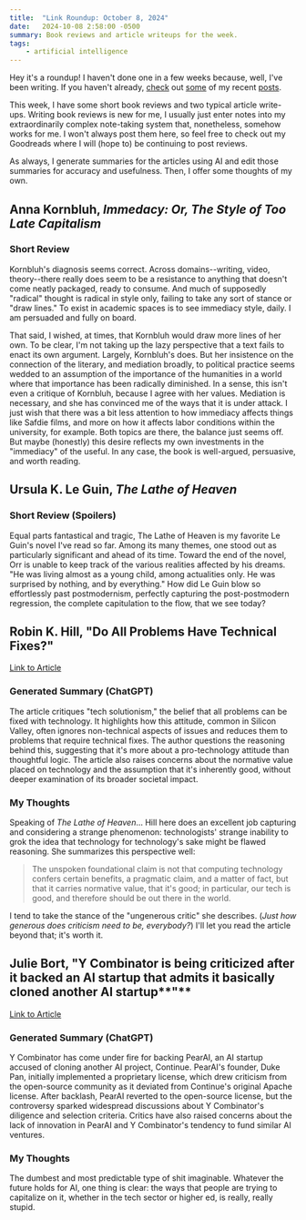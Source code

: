 ```yaml
---
title:  "Link Roundup: October 8, 2024"
date:   2024-10-08 2:58:00 -0500
summary: Book reviews and article writeups for the week. 
tags:
    - artificial intelligence
---
```


Hey it's a roundup! I haven't done one in a few weeks because, well,
I've been writing. If you haven\'t already,
[check](/posts/2024/09/i-dont-know-what-to-do-about-ai-and-neither-do-you)
out [some](/posts/2024/09/cannon-shot-epistemology) of my recent
[posts](/posts/2024/09/the-ignorant-schoolmaster-five-lessons-in-intellectual-emancipation-a-review).

This week, I have some short book reviews and two typical article
write-ups. Writing book reviews is new for me, I usually just enter
notes into my extraordinarily complex note-taking system that,
nonetheless, somehow works for me. I won't always post them here, so
feel free to check out my Goodreads where I will (hope to) be continuing
to post reviews.

As always, I generate summaries for the articles using AI and edit those
summaries for accuracy and usefulness. Then, I offer some thoughts of my
own.

## Anna Kornbluh, *Immedacy: Or, The Style of Too Late Capitalism*

### Short Review

Kornbluh\'s diagnosis seems correct. Across domains\--writing, video,
theory\--there really does seem to be a resistance to anything that
doesn\'t come neatly packaged, ready to consume. And much of supposedly
"radical" thought is radical in style only, failing to take any sort of
stance or "draw lines." To exist in academic spaces is to see immediacy
style, daily. I am persuaded and fully on board.

That said, I wished, at times, that Kornbluh would draw more lines of
her own. To be clear, I\'m not taking up the lazy perspective that a
text fails to enact its own argument. Largely, Kornbluh's does. But her
insistence on the connection of the literary, and mediation broadly, to
political practice seems wedded to an assumption of the importance of
the humanities in a world where that importance has been radically
diminished. In a sense, this isn\'t even a critique of Kornbluh, because
I agree with her values. Mediation is necessary, and she has convinced
me of the ways that it is under attack. I just wish that there was a bit
less attention to how immediacy affects things like Safdie films, and
more on how it affects labor conditions within the university, for
example. Both topics are there, the balance just seems off. But maybe
(honestly) this desire reflects my own investments in the \"immediacy\"
of the useful. In any case, the book is well-argued, persuasive, and
worth reading.

## Ursula K. Le Guin, *The Lathe of Heaven*

### Short Review (Spoilers)

Equal parts fantastical and tragic, The Lathe of Heaven is my favorite
Le Guin\'s novel I\'ve read so far. Among its many themes, one stood out
as particularly significant and ahead of its time. Toward the end of the
novel, Orr is unable to keep track of the various realities affected by
his dreams. "He was living almost as a young child, among actualities
only. He was surprised by nothing, and by everything." How did Le Guin
blow so effortlessly past postmodernism, perfectly capturing the
post-postmodern regression, the complete capitulation to the flow, that
we see today?

## Robin K. Hill, "Do All Problems Have Technical Fixes?"

[Link to
Article](https://cacm.acm.org/article/do-all-problems-have-technical-fixes/)

### Generated Summary (ChatGPT)

The article critiques "tech solutionism," the belief that all problems
can be fixed with technology. It highlights how this attitude, common in
Silicon Valley, often ignores non-technical aspects of issues and
reduces them to problems that require technical fixes. The author
questions the reasoning behind this, suggesting that it\'s more about a
pro-technology attitude than thoughtful logic. The article also raises
concerns about the normative value placed on technology and the
assumption that it\'s inherently good, without deeper examination of its
broader societal impact.

### My Thoughts

Speaking of *The Lathe of Heaven*... Hill here does an excellent job
capturing and considering a strange phenomenon: technologists' strange
inability to grok the idea that technology for technology's sake might
be flawed reasoning. She summarizes this perspective well:

> The unspoken foundational claim is not that computing technology
> confers certain benefits, a pragmatic claim, and a matter of fact, but
> that it carries normative value, that it's good; in particular, our
> tech is good, and therefore should be out there in the world.

I tend to take the stance of the "ungenerous critic" she describes.
(*Just how generous does criticism need to be, everybody?*) I'll let you
read the article beyond that; it's worth it.

## Julie Bort, "Y Combinator is being criticized after it backed an AI startup that admits it basically cloned another AI startup**"**

[Link to
Article](https://techcrunch.com/2024/09/30/y-combinator-is-being-criticized-after-it-backed-an-ai-startup-that-admits-it-basically-cloned-another-ai-startup/?guccounter=1&guce_referrer=aHR0cHM6Ly9hcHAucmFpbmRyb3AuaW8v&guce_referrer_sig=AQAAAKHhRg50G1brpS1PRn8Vr0VkLdrIjjwOMDvvalkz4qZFoMOrAlIbu5u7vC8WjMsxosX2BmAj7AKBrba6enuy263CggyR_hjNThjtwHcBXcxmIfVvxcvFL14QXc4-v_OkaJq5h47n25A_NfGfL9DPl925ZVHiSz9_pUTwzk8yrcFP)

### Generated Summary (ChatGPT)

Y Combinator has come under fire for backing PearAI, an AI startup
accused of cloning another AI project, Continue. PearAI\'s founder, Duke
Pan, initially implemented a proprietary license, which drew criticism
from the open-source community as it deviated from Continue\'s original
Apache license. After backlash, PearAI reverted to the open-source
license, but the controversy sparked widespread discussions about Y
Combinator\'s diligence and selection criteria. Critics have also raised
concerns about the lack of innovation in PearAI and Y Combinator's
tendency to fund similar AI ventures​.

### My Thoughts

The dumbest and most predictable type of shit imaginable. Whatever the
future holds for AI, one thing is clear: the ways that people are trying
to capitalize on it, whether in the tech sector or higher ed, is really,
really stupid.
